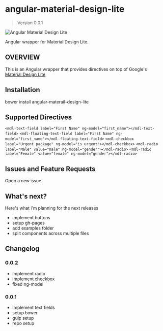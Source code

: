 # angular-material-design-lite
> Version 0.0.1

![Angular Material Design Lite](http://i.imgur.com/SI4Nmb3.png)

Angular wrapper for Material Design Lite.


## OVERVIEW
This is an Angular wrapper that provides directives on top of Google's [Material Design Lite](http://getmdl.io).


## Installation

bower install angular-materail-design-lite 


## Supported Directives

`<mdl-text-field label="First Name" ng-model="first_name"></mdl-text-field>`
`<mdl-floating-text-field label="First Name" ng-model="first_name"></mdl-floating-text-field>`
`<mdl-checkbox label="Urgent package" ng-model="is_urgent"></mdl-checkbox>`
`<mdl-radio label="Male" value="male" ng-model="gender"></mdl-radio>`
`<mdl-radio label="Female" value="female" ng-model="gender"></mdl-radio>`


## Issues and Feature Requests

Open a new issue.

## What's next?

Here's what I'm planning for the next releases

+ implement buttons
+ setup gh-pages
+ add examples folder
+ split components across multiple files


## Changelog


### 0.0.2

+ implement radio
+ implement checkbox
+ fixed ng-model


### 0.0.1

+ implement text fields
+ setup bower
+ gulp setup
+ repo setup
